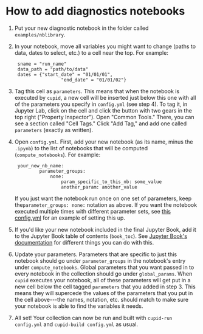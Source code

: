 # How to add diagnostics notebooks

1. Put your new diagnostic notebook in the folder called `examples/nblibrary`.
2. In your notebook, move all variables you might want to change (paths to data, dates to select, etc.) to a cell near the top. For example:

	    sname = "run_name"
	    data_path = "path/to/data"
	    dates = {"start_date" = "01/01/01",
	    			    "end_date" = "01/01/02"}

3. Tag this cell as `parameters`. This means that when the notebook is executed by `cupid`, a new cell will be inserted just below this one with all of the parameters you specify in `config.yml` (see step 4). To tag it, in Jupyter Lab, click on the cell and click the button with two gears in the top right ("Property Inspector"). Open "Common Tools." There, you can see a section called "Cell Tags." Click "Add Tag," and add one called `parameters` (exactly as written).

4. Open `config.yml`. First, add your new notebook (as its name, minus the `.ipynb`) to the list of notebooks that will be computed (`compute_notebooks`). For example:

		your_new_nb_name:
			    parameter_groups:
				    none:
						param_specific_to_this_nb: some_value
						another_param: another_value
   
	If you just want the notebook run once on one set of parameters, keep the`parameter_groups: none:` notation as above. If you want the notebook executed multiple times with different parameter sets, see [this config.yml](https://github.com/rmshkv/nbscuid-examples/blob/main/tutorial/config.yml) for an example of setting this up.

6. If you'd like your new notebook included in the final Jupyter Book, add it to the Jupyter Book table of contents (`book_toc`). See [Jupyter Book's documentation](https://jupyterbook.org/en/stable/structure/toc.html) for different things you can do with this.

7. Update your parameters. Parameters that are specific to just this notebook should go under `parameter_groups` in the notebook's entry under `compute_notebooks`. Global parameters that you want passed in to every notebook in the collection should go under `global_params`.  When `cupid` executes your notebook, all of these parameters will get put in a new cell below the cell tagged `parameters` that you added in step 3. This means they will supercede the values of the parameters that you put in the cell above---the names, notation, etc. should match to make sure your notebook is able to find the variables it needs.
   
8. All set! Your collection can now be run and built with `cupid-run config.yml` and `cupid-build config.yml` as usual.
